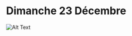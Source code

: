 # Dimanche 23 Décembre

![Alt Text](https://media1.tenor.com/m/byc8MWLNjcAAAAAC/elf-bowling-crowd.gif)